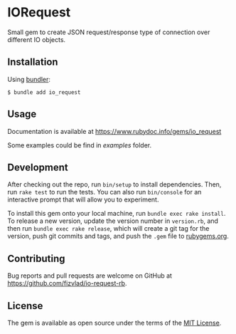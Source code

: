 # IORequest

Small gem to create JSON request/response type of connection over different IO objects.

## Installation

Using [bundler](https://bundler.io/):

```
$ bundle add io_request
```

## Usage

Documentation is available at https://www.rubydoc.info/gems/io_request

Some examples could be find in *examples* folder.

## Development

After checking out the repo, run `bin/setup` to install dependencies. Then, run `rake test` to run the tests. You can also run `bin/console` for an interactive prompt that will allow you to experiment.

To install this gem onto your local machine, run `bundle exec rake install`. To release a new version, update the version number in `version.rb`, and then run `bundle exec rake release`, which will create a git tag for the version, push git commits and tags, and push the `.gem` file to [rubygems.org](https://rubygems.org).

## Contributing

Bug reports and pull requests are welcome on GitHub at https://github.com/fizvlad/io-request-rb.

## License

The gem is available as open source under the terms of the [MIT License](https://opensource.org/licenses/MIT).
